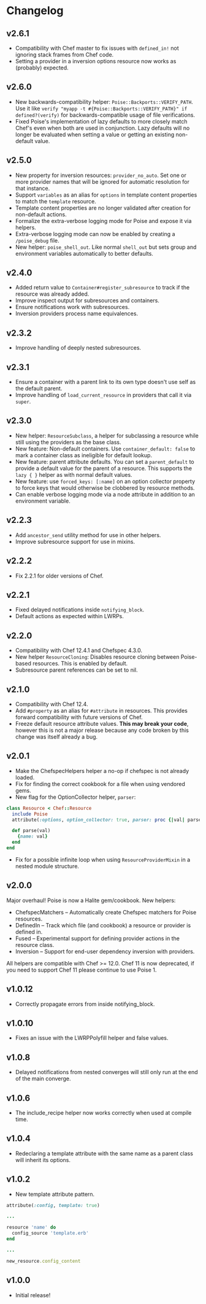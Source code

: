 # Changelog

## v2.6.1

* Compatibility with Chef master to fix issues with `defined_in!` not ignoring
  stack frames from Chef code.
* Setting a provider in a inversion options resource now works as (probably)
  expected.

## v2.6.0

* New backwards-compatibility helper: `Poise::Backports::VERIFY_PATH`. Use it
  like `verify "myapp -t #{Poise::Backports::VERIFY_PATH}" if defined?(verify)`
  for backwards-compatible usage of file verifications.
* Fixed Poise's implementation of lazy defaults to more closely match Chef's
  even when both are used in conjunction. Lazy defaults will no longer be
  evaluated when setting a value or getting an existing non-default value.

## v2.5.0

* New property for inversion resources: `provider_no_auto`. Set one or more
  provider names that will be ignored for automatic resolution for that instance.
* Support `variables` as an alias for `options` in template content properties
  to match the `template` resource.
* Template content properties are no longer validated after creation for
  non-default actions.
* Formalize the extra-verbose logging mode for Poise and expose it via helpers.
* Extra-verbose logging mode can now be enabled by creating a `/poise_debug` file.
* New helper: `poise_shell_out`. Like normal `shell_out` but sets group and
  environment variables automatically to better defaults.

## v2.4.0

* Added return value to `Container#register_subresource` to track if the resource
  was already added.
* Improve inspect output for subresources and containers.
* Ensure notifications work with subresources.
* Inversion providers process name equivalences.

## v2.3.2

* Improve handling of deeply nested subresources.

## v2.3.1

* Ensure a container with a parent link to its own type doesn't use self as the
  default parent.
* Improve handling of `load_current_resource` in providers that call it via
  `super`.

## v2.3.0

* New helper: `ResourceSubclass`, a helper for subclassing a resource while
  still using the providers as the base class.
* New feature: Non-default containers. Use `container_default: false` to mark
  a container class as ineligible for default lookup.
* New feature: parent attribute defaults. You can set a `parent_default` to
  provide a default value for the parent of a resource. This supports the
  `lazy { }` helper as with normal default values.
* New feature: use `forced_keys: [:name]` on an option collector property to
  force keys that would otherwise be clobbered by resource methods.
* Can enable verbose logging mode via a node attribute in addition to an
  environment variable.

## v2.2.3

* Add `ancestor_send` utility method for use in other helpers.
* Improve subresource support for use in mixins.

## v2.2.2

* Fix 2.2.1 for older versions of Chef.

## v2.2.1

* Fixed delayed notifications inside `notifying_block`.
* Default actions as expected within LWRPs.

## v2.2.0

* Compatibility with Chef 12.4.1 and Chefspec 4.3.0.
* New helper `ResourceCloning`: Disables resource cloning between Poise-based
  resources. This is enabled by default.
* Subresource parent references can be set to nil.

## v2.1.0

* Compatibility with Chef 12.4.
* Add `#property` as an alias for `#attribute` in resources. This provides
  forward compatibility with future versions of Chef.
* Freeze default resource attribute values. **This may break your code**,
  however this is not a major release because any code broken by this change
  was itself already a bug.

## v2.0.1

* Make the ChefspecHelpers helper a no-op if chefspec is not already loaded.
* Fix for finding the correct cookbook for a file when using vendored gems.
* New flag for the OptionCollector helper, `parser`:

```ruby
class Resource < Chef::Resource
  include Poise
  attribute(:options, option_collector: true, parser: proc {|val| parse(val) })

  def parse(val)
    {name: val}
  end
end
```

* Fix for a possible infinite loop when using `ResourceProviderMixin` in a nested
  module structure.

## v2.0.0

Major overhaul! Poise is now a Halite gem/cookbook. New helpers:

* ChefspecMatchers – Automatically create Chefspec matchers for Poise resources.
* DefinedIn – Track which file (and cookbook) a resource or provider is defined in.
* Fused – Experimental support for defining provider actions in the resource class.
* Inversion – Support for end-user dependency inversion with providers.

All helpers are compatible with Chef >= 12.0. Chef 11 is now deprecated, if you
need to support Chef 11 please continue to use Poise 1.

## v1.0.12

* Correctly propagate errors from inside notifying_block.

## v1.0.10

* Fixes an issue with the LWRPPolyfill helper and false values.


## v1.0.8

* Delayed notifications from nested converges will still only run at the end of
  the main converge.

## v1.0.6

* The include_recipe helper now works correctly when used at compile time.

## v1.0.4

* Redeclaring a template attribute with the same name as a parent class will
  inherit its options.

## v1.0.2

* New template attribute pattern.

```ruby
attribute(:config, template: true)

...

resource 'name' do
  config_source 'template.erb'
end

...

new_resource.config_content
```

## v1.0.0

* Initial release!
